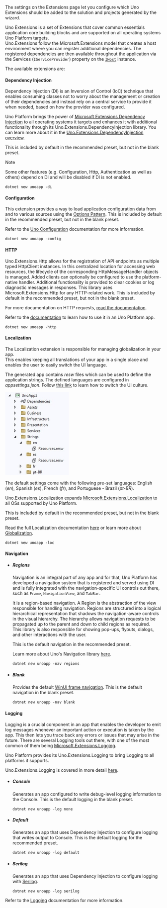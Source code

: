 The settings on the Extensions page let you configure which Uno Extensions should be added to the solution and projects generated by the wizard.

Uno Extensions is a set of Extensions that cover common essentials application core building blocks and are supported on all operating systems Uno Platform targets.  
Uno.Extensions follow the Microsoft.Extensions model that creates a host environment where you can register additional dependencies. The registered dependencies are then available throughout the application via the Services (`IServiceProvider`) property on the [`IHost`](https://learn.microsoft.com/dotnet/api/microsoft.extensions.hosting.ihost) instance.
  
The available extensions are:

#### Dependency Injection

Dependency Injection (DI) is an Inversion of Control (IoC) technique that enables consuming classes not to worry about the management or creation of their dependencies and instead rely on a central service to provide it when needed, based on how the provider was configured.  

Uno Platform brings the power of [Microsoft Extensions Dependency Injection](https://learn.microsoft.com/dotnet/core/extensions/dependency-injection) to all operating systems it targets and enhances it with additional functionality through its Uno.Extensions.DependencyInjection library. You can learn more about it in the [Uno.Extensions.DependencyInjection overview](xref:Uno.Extensions.DependencyInjection.Overview).

This is included by default in the recommended preset, but not in the blank preset.

> [!NOTE]
> Some other features (e.g. Configuration, Http, Authentication as well as others) depend on DI and will be disabled if DI is not enabled.

```dotnetcli
dotnet new unoapp -di
```

#### Configuration

This extension provides a way to load application configuration data from and to various sources using the [Options Pattern](https://learn.microsoft.com/dotnet/core/extensions/options). This is included by default in the recommended preset, but not in the blank preset.

Refer to the [Uno Configuration](xref:Uno.Extensions.Configuration.Overview) documentation for more information.

```dotnetcli
dotnet new unoapp -config
```

#### HTTP

Uno.Extensions.Http allows for the registration of API endpoints as multiple typed HttpClient instances. In this centralized location for accessing web resources, the lifecycle of the corresponding HttpMessageHandler objects is managed. Added clients can optionally be configured to use the platform-native handler. Additional functionality is provided to clear cookies or log diagnostic messages in responses. This library uses Microsoft.Extensions.Http for any HTTP-related work. This is included by default in the recommended preset, but not in the blank preset.

For more documentation on HTTP requests, [read the documentation](xref:Uno.Extensions.Http.Overview).

Refer to the [documentation](xref:Uno.Extensions.Http.Overview#Refit) to learn how to use it in an Uno Platform app.

```dotnetcli
dotnet new unoapp -http
```

#### Localization

The Localization extension is responsible for managing globalization in your app.  
This enables keeping all translations of your app in a single place and enables the user to easily switch the UI language.

The generated app contains *resw* files which can be used to define the application strings. The defined languages are configured in *appsettings.json*. Follow [this link](xref:Learn.Tutorials.Localization.HowToUseLocalization#3-update-the-ui-culture-with-localizationsettings) to learn how to switch the UI culture.

![Visual Studio Solution Explorer showing localization files](../assets/localization.jpg)

The default settings come with the following pre-set languages: English (*en*), Spanish (*es*), French (*fr*), and Portuguese - Brazil (*pt-BR*).

Uno.Extensions.Localization expands [Microsoft.Extensions.Localization](https://learn.microsoft.com/dotnet/core/extensions/localization) to all OSs supported by Uno Platform.  

This is included by default in the recommended preset, but not in the blank preset.

Read the full Localization documentation [here](xref:Overview.Localization) or learn more about [Globalization](https://learn.microsoft.com/dotnet/core/extensions/globalization).

```dotnetcli
dotnet new unoapp -loc
```

#### Navigation  

- ##### Regions

  Navigation is an integral part of any app and for that, Uno Platform has developed a navigation system that is registered and served using DI and is fully integrated with the navigation-specific UI controls out there, such as `Frame`, `NavigationView`, and `TabBar`.  

  It is a region-based navigation. A Region is the abstraction of the view responsible for handling navigation. Regions are structured into a logical hierarchical representation that shadows the navigation-aware controls in the visual hierarchy. The hierarchy allows navigation requests to be propagated up to the parent and down to child regions as required.  
  This library is also responsible for showing pop-ups, flyouts, dialogs, and other interactions with the user.

  This is the default navigation in the recommended preset.

  Learn more about Uno's Navigation library [here](xref:Overview.Navigation).

  ```dotnetcli
  dotnet new unoapp -nav regions
  ```

- ##### Blank

  Provides the default [WinUI frame navigation](https://learn.microsoft.com/uwp/api/windows.ui.xaml.controls.frame). This is the default navigation in the blank preset.

  ```dotnetcli
  dotnet new unoapp -nav blank
  ```

#### Logging  

Logging is a crucial component in an app that enables the developer to emit log messages whenever an important action or execution is taken by the app. This then lets you trace back any errors or issues that may arise in the future.
There are several Logging tools out there, with one of the most common of them being [Microsoft.Extensions.Logging](https://learn.microsoft.com/dotnet/core/extensions/logging).  

Uno Platform provides its Uno.Extensions.Logging to bring Logging to all platforms it supports.

Uno.Extensions.Logging is covered in more detail [here](xref:Overview.Logging).

- ##### Console

  Generates an app configured to write debug-level logging information to the Console. This is the default logging in the blank preset.

  ```dotnetcli
  dotnet new unoapp -log none
  ```

- ##### Default

  Generates an app that uses Dependency Injection to configure logging that writes output to Console. This is the default logging for the recommended preset.

  ```dotnetcli
  dotnet new unoapp -log default
  ```

- ##### Serilog

  Generates an app that uses Dependency Injection to configure logging with [Serilog](https://github.com/serilog/serilog).

  ```dotnetcli
  dotnet new unoapp -log serilog
  ```

Refer to the [Logging](xref:Overview.Logging) documentation for more information.
